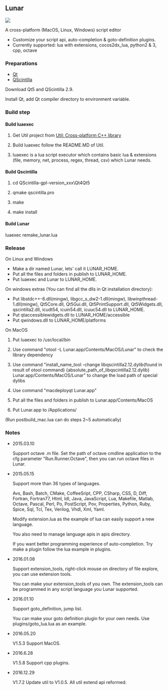## Lunar ##

![](https://github.com/joshua-meng/Lunar/wiki/assets/lunar_linux.png)

A cross-platform (MacOS, Linux, Windows) script editor

- Customize your script api, auto-completion & goto-definition plugins.
- Currently supported: lua with extensions, cocos2dx_lua, python2 & 3, cpp, octave 

### Preparations ###

- [Qt](https://www.qt.io/)
- [QScintilla](https://www.riverbankcomputing.com/software/qscintilla/download)

Download Qt5 and QScintilla 2.9.

Install Qt, add Qt compiler directory to environment variable.

### Build step ###

#### Build luaexec ####

1. Get Util project from [Util: Cross-platform C++ library](https://github.com/joshua-meng/Util)

2. Build luaexec follow the README.MD of Util. 

3. luaexec is a lua script executor which contains basic lua & extensions (file, memory, net, process, regex, thread, csv) which Lunar needs.

#### Build Qscintilla ####

1. cd QScintilla-gpl-version_xxx\Qt4Qt5

2. qmake qscintilla.pro

3. make

4. make install

#### Build Lunar ####

luaexec remake_lunar.lua

### Release ###

On Linux and Windows 

- Make a dir named Lunar, lets' call it LUNAR_HOME. 
- Put all the files and folders in publish to LUNAR_HOME.
- Put luaexec and Lunar to LUNAR_HOME.

On windows extras (You can find all the dlls in Qt installation directory):

- Put libstdc++-6.dll(mingw), libgcc_s_dw2-1.dll(mingw), libwinpthread-1.dll(mingw), Qt5Core.dll, Qt5Gui.dll,  Qt5PrintSupport.dll, Qt5Widgets.dll, qscintilla2.dll, icudt54, icuin54.dll, icuuc54.dll to LUNAR_HOME.
- Put qtaccessiblewidgets.dll to LUNAR_HOME/accessible
- Put qwindows.dll to LUNAR_HOME/platforms

On MacOS

1. Put luaexec to /usr/local/bin

2. Use command "otool -L Lunar.app/Contents/MacOS/Lunar" to check the library dependency

3. Use command "install_name_tool -change libqscintilla2.12.dylib(found in result of otool command) {absolute_path_of_libqscintilla2.12.dylib} Lunar.app/Contents/MacOS/Lunar" to change the load path of special dylibs

4. Use command "macdeployqt Lunar.app"

5. Put all the files and folders in publish to Lunar.app/Contents/MacOS

6. Put Lunar.app to /Applications/

(Run postbuild_mac.lua can do steps 2~5 automatically)

### Notes ###

- 2015.03.10

	Support octave .m file. Set the path of octave cmdline application to the cfg parameter "Run.Runner.Octave", then you can run octave files in Lunar.

- 2015.05.15

	Support more than 36 types of languages.
	
	Avs, Bash, Batch, CMake, CoffeeSript, CPP, CSharp, CSS, D, Diff, Fortran, Fortran77, Html, Idl, 
	Java, JavaScript, Lua, Makefile, Matlab, Octave, Pascal, Perl, Po, PostScript, Pov, Properties, 
	Python, Ruby, Spice, Sql, Tcl, Tex, Verilog, Vhdl, Xml, Yaml.
	
	Modify extension.lua as the example of lua can easily support a new language.
	
	You also need to manage language apis in apis directory.

	If you want better programming experience of auto-completion. Try make a plugin follow the lua example in plugins.

- 2016.01.08

	Support extension_tools, right-click mouse on directory of file explore, you can use extension tools.
	
	You can make your extension_tools of you own. The extension_tools can be programmed in any script language you Lunar supported.

- 2016.01.10
    
    Support goto_definition, jump list.

    You can make your goto definition plugin for your own needs. Use plugins/goto_lua.lua as an example.

- 2016.05.20

    V1.5.3 Support MacOS.

- 2016.6.28
    
    V1.5.8 Support cpp plugins.

- 2016.12.29
	
    V1.7.2 Update util to V1.0.5. All util extend api reformed.
